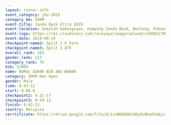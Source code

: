 ```yaml
---
layout: runner-info 
event_category: jbu-2019 
category_km: 50KM 
event-title: Janda Baik Ultra 2019
event-location: Sekolah Kebangsaan, Kampung Janda Baik, Bentong, Pahang, Malaysia 
event-logo: https://res.cloudinary.com/raceyaya/image/upload/v1569217009/logo/janda-baik_vch1pc.jpg 
event-date: 2019-09-14 
checkpoint-name2: Split 1 E Farm 
checkpoint-name3: Split 2 ATV 
overall_rank: 163
gender_rank: 127
category_rank: 75
bib: 51069
name: NURUL AZHAR BIN ABU NAWAN
category: 50KM Men Open
gender: Male
time: 9-43-12
start: 0-00.0
checkpoint2: 4-21-17
checkpoint3: 8-59-11
finish: 9-43-12
country: Malaysia
cerrtificate: https://drive.google.com/file/d/1zzWQXD0bLQ8y0i8Ka816AjufPGpO_2c7/view?usp=sharing
---
```

